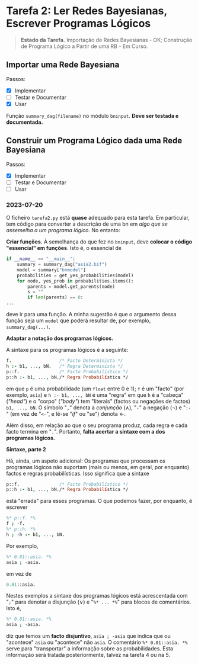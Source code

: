 # Tarefa 2: Ler Redes Bayesianas, Escrever Programas Lógicos

> **Estado da Tarefa.** Importação de Redes Bayesianas - OK; Construção de Programa Lógico a Partir de uma RB - Em Curso.

## Importar uma Rede Bayesiana

Passos:

- [x] Implementar
- [ ] Testar e Documentar
- [x] Usar

Função `summary_dag(filename)` no módulo `bninput`. **Deve ser testada e documentada.**

## Construir um Programa Lógico dada uma Rede Bayesiana

Passos:

- [x] Implementar
- [ ] Testar e Documentar
- [ ] Usar

### 2023-07-20

O ficheiro `tarefa2.py` está **quase** adequado para esta tarefa. Em particular, tem código para converter a descrição de uma bn em _algo que se assemelha a um programa lógico_.  No entanto:

**Criar funções.** À semelhança do que fez no `bninput`, deve **colocar o código "essencial" em funções**. Isto é, o essencial de

```python
if __name__ == "__main__":
    summary = summary_dag("asia2.bif")
    model = summary["bnmodel"]
    probabilities = get_yes_probabilities(model)
    for node, yes_prob in probabilities.items():
        parents = model.get_parents(node)
        s = ""
        if len(parents) == 0:
...
```

deve ir para uma função. A minha sugestão é que o argumento dessa função seja um `model` que poderá resultar de, por exemplo, `summary_dag(...)`.

**Adaptar a notação dos programas lógicos.**

A sintaxe para os programas lógicos é a seguinte:
```prolog
f.                  /* Facto Determinista */
h :- b1, ..., bN.   /* Regra Determinista */
p::f.               /* Facto Probabilístico */
p::h :- b1, ..., bN./* Regra Probabilística */
```

em que `p` é uma probabilidade (um `float` entre 0 e 1); `f` é um "facto" (por exemplo, `asia`) e `h :- b1, ..., bN` é uma "regra" em que `h` é a "cabeça" (_"head"_) e o "corpo" (_"body"_) tem "literais" (factos ou negações de factos) `b1, ..., bN`. O símbolo "`,`" denota a _conjunção_ ($\wedge$), "`-`" a negação ($\neg$) e "`:-`" (em vez de  "`<-`", e lê-se "_if_" ou "se") denota $\leftarrow$.

Além disso, em relação ao que o seu programa produz, cada regra e cada facto termina em "`.`". Portanto, **falta acertar a sintaxe com a dos programas lógicos.**

**Sintaxe, parte 2**

Há, ainda, um aspeto adicional: Os programas que processam os programas lógicos não suportam (mais ou menos, em geral, por enquanto) factos e regras probabilísticas. Isso significa que a sintaxe
```prolog
p::f.               /* Facto Probabilístico */
p::h :- b1, ..., bN./* Regra Probabilística */
```
está "errada" para esses programas. O que podemos fazer, por enquanto, é escrever
```prolog
%* p::f. *% 
f ; -f. 
%* p::h. *% 
h ; -h :- b1, ..., bN.
``` 

Por exemplo, 
```prolog
%* 0.01::asia. *%
asia ; -asia.
```
em vez de
```prolog
0.01::asia.
```

Nestes exemplos a sintaxe dos programas lógicos está acrescentada com "`;`" para denotar a disjunção ($\vee$) e "`%* ... *%`" para blocos de comentários. Isto é,
```prolog
%* 0.01::asia. *%
asia ; -asia.
```
diz que temos um **facto disjuntivo**, `asia ; -asia`  que indica que ou "acontece" `asia` ou "acontece" não `asia`. O comentário `%* 0.01::asia. *%` serve para "transportar" a informação sobre as probabilidades. Esta informação será tratada posteriormente, talvez na tarefa 4 ou na 5.
